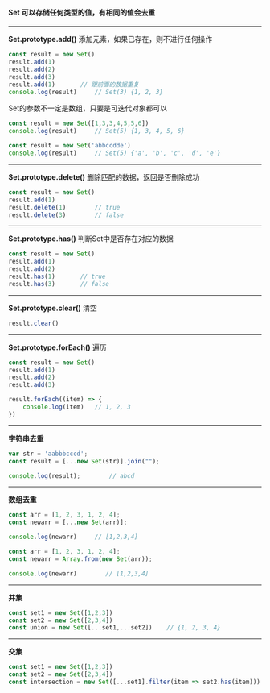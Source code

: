 #### Set 可以存储任何类型的值，有相同的值会去重

------------

**Set.prototype.add()**
添加元素，如果已存在，则不进行任何操作
```javascript
const result = new Set()
result.add(1)
result.add(2)
result.add(3)
result.add(1)		// 跟前面的数据重复
console.log(result)		// Set(3) {1, 2, 3}
```
Set的参数不一定是数组，只要是可迭代对象都可以
```javascript
const result = new Set([1,3,3,4,5,5,6])
console.log(result)		// Set(5) {1, 3, 4, 5, 6}

const result = new Set('abbccdde')
console.log(result)		// Set(5) {'a', 'b', 'c', 'd', 'e'}
```

------------

**Set.prototype.delete()**
删除匹配的数据，返回是否删除成功
```javascript
const result = new Set()
result.add(1)
result.delete(1)		// true
result.delete(3)		// false
```

------------

**Set.prototype.has()**
判断Set中是否存在对应的数据
```javascript
const result = new Set()
result.add(1)
result.add(2)
result.has(1)		// true
result.has(3)		// false
```

------------

**Set.prototype.clear()**
清空
```javascript
result.clear()
```

------------

**Set.prototype.forEach()**
遍历
```javascript
const result = new Set()
result.add(1)
result.add(2)
result.add(3)

result.forEach((item) => {
	console.log(item)   // 1, 2, 3
})
```

------------

**字符串去重**
```javascript
var str = 'aabbbcccd';
const result = [...new Set(str)].join("");

console.log(result);		// abcd
```

------------

**数组去重**
```javascript
const arr = [1, 2, 3, 1, 2, 4];
const newarr = [...new Set(arr)];

console.log(newarr)		// [1,2,3,4]
```

```javascript
const arr = [1, 2, 3, 1, 2, 4];
const newarr = Array.from(new Set(arr));

console.log(newarr)        // [1,2,3,4]
```

------------

**并集**
```javascript
const set1 = new Set([1,2,3])
const set2 = new Set([2,3,4])
const union = new Set([...set1,...set2])	// {1, 2, 3, 4}
```

------------

**交集**
```javascript
const set1 = new Set([1,2,3])
const set2 = new Set([2,3,4])
const intersection = new Set([...set1].filter(item => set2.has(item)))	// {2, 3}
```
